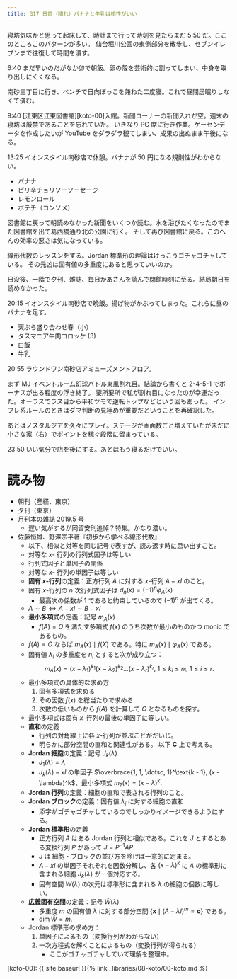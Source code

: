 ```yaml
---
title: 317 日目（晴れ）バナナと牛乳は相性がいい
---
```


寝坊気味かと思って起床して、時計まで行って時刻を見たらまだ 5:50 だ。ここのところこのパターンが多い。
仙台堀川公園の東側部分を散歩し、セブンイレブンまで往復して時間を潰す。

6:40 まだ早いのだがなか卯で朝飯。卵の殻を芸術的に割ってしまい、中身を取り出しにくくなる。

南砂三丁目に行き、ベンチで日向ぼっこを兼ねた二度寝。これで昼間居眠りしなくて済む。

9:40 [江東区江東図書館][koto-00]入館。新聞コーナーの新聞入れが空。週末の寝坊は厳禁であることを忘れていた。
いきなり PC 席に行き作業。ゲーセンデータを作成したいが YouTube をダラダラ観てしまい、成果の出ぬまま午後になる。

13:25 イオンスタイル南砂店で休憩。バナナが 50 円になる規則性がわからない。
* バナナ
* ピリ辛チョリソーソーセージ
* レモンロール
* ポテチ（コンソメ）

図書館に戻って朝読めなかった新聞をいくつか読む。水を浴びたくなったのでまた図書館を出て葛西橋通り北の公園に行く。
そして再び図書館に戻る。このへんの効率の悪さは気になっている。

線形代数のレッスンをする。Jordan 標準形の理論はけっこうゴチャゴチャしている。
その元凶は固有値の多重度にあると思っていいのか。

日没後、一階で夕刊、雑誌、毎日かあさんを読んで閉館時刻に至る。結局朝日を読めなかった。

20:15 イオンスタイル南砂店で晩飯。揚げ物がかぶってしまった。これらに昼のバナナを足す。
* 天ぷら盛り合わせ春（小）
* タスマニア牛肉コロッケ (3)
* 白飯
* 牛乳

20:55 ラウンドワン南砂店アミューズメントフロア。

まず MJ イベントルーム幻球バトル東風割れ目。結論から書くと 2-4-5-1 でボーナスが出る程度の浮き終了。
要所要所で私が割れ目になったのが幸運だった。オーラスでラス目から平和ツモで逆転トップなどという回もあった。
インフレ系ルールのときはダマ判断の見極めが重要だということを再確認した。

あとはノスタルジアを久々にプレイ。ステージが画面数ごと増えていたが未だに小さな家（右）でポイントを稼ぐ段階に留まっている。

23:50 いい気分で店を後にする。あとはもう寝るだけでいい。

# 読み物

* 朝刊（産経、東京）
* 夕刊（東京）
* 月刊本の雑誌 2019.5 号
  * 遅い気がするが岡留安則追悼？特集。かなり濃い。
* 佐藤恒雄、野澤宗平著『初歩から学べる線形代数』
  * 以下、相似と対等を同じ記号で表すが、読み返す時に思い出すこと。
  * 対等な $x$- 行列の行列式因子は等しい
  * 行列式因子と単因子の関係
  * 対等な $x$- 行列の単因子は等しい
  * **固有 $x$-行列**の定義：正方行列 $A$ に対する $x$-行列 $A - xI$ のこと。
  * 固有 $x$-行列の $n$ 次行列式因子は $d_n(x) = (-1)^n \varphi_A(x)$
    * 最高次の係数が 1 であると約束しているので $(-1)^n$ が出てくる。
  * $A \sim B \iff A - xI \sim B - xI$
  * **最小多項式**の定義：記号 $m_A(x)$
    * $f(A) = O$ を満たす多項式 $f(x)$ のうち次数が最小のものかつ monic であるもの。
  * $f(A) = O$ ならば $m_A(x) \mid f(X)$ である。特に $m_A(x) \mid \varphi_A(x)$ である。
  * 固有値 $\lambda_i$ の多重度を $n_i$ とすると次が成り立つ：
    $$
    m_A(x) = (x - \lambda_1)^{k_1}(x - \lambda_2)^{k_2}\dots(x - \lambda_r)^{k_r},
    \ 1 \le k_i \le n_i,\ 1 \le i \le r.
    $$
  * 最小多項式の具体的な求め方
    1. 固有多項式を求める
    2. その因数 $f(x)$ を総当たりで求める
    3. 次数の低いものから $f(A)$ を計算して $O$ となるものを探す。
  * 最小多項式は固有 $x$-行列の最後の単因子に等しい。
  * **直和**の定義
    * 行列の対角線上に各 $x$-行列が並ぶことがだいじ。
    * 明らかに部分空間の直和と関連性がある。
  以下 $\mathbf{C}$ 上で考える。
  * **Jordan 細胞**の定義：記号 $J_k(\lambda)$
    * $J_1(\lambda) = \lambda$
    * $J_k(\lambda) - xI$ の単因子 $\overbrace{1, 1, \dotsc, 1}^\text{k - 1}, (x - \lambda)^k$、最小多項式 $m_?(x) = (x - \lambda)^k.$
  * **Jordan 行列**の定義：細胞の直和で表される行列のこと。
  * **Jordan ブロック**の定義：固有値 $\lambda_j$ に対する細胞の直和
    * 添字がゴチャゴチャしているのでしっかりイメージできるようにする。
  * **Jordan 標準形**の定義
    * 正方行列 $A$ はある Jordan 行列と相似である。これを $J$ とするとある変換行列 $P$ があって $J = P^{-1}AP.$
    * $J$ は 細胞・ブロックの並び方を除けば一意的に定まる。
    * $A - xI$ の単因子それぞれを因数分解し、各 $(x - \lambda)^k$ に $A$ の標準形に含まれる細胞 $J_k(\lambda)$ が一個対応する。
    * 固有空間 $W(\lambda)$ の次元は標準形に含まれる $\lambda$ の細胞の個数に等しい。
  * **広義固有空間**の定義：記号 $\widetilde{W}(\lambda)$
    * 多重度 $m$ の固有値 $\lambda$ に対する部分空間 $\{\boldsymbol{x} \mid (A - \lambda I)^m = \boldsymbol{o}\}$ である。
    * $\dim{\widetilde{W}} = m.$
  * Jordan 標準形の求め方：
    1. 単因子によるもの（変換行列がわからない）
    2. 一次方程式を解くことによるもの（変換行列が得られる）
       * ここがゴチャゴチャしていて理解を整理中。

[koto-00]: {{ site.baseurl }}{% link _libraries/08-koto/00-koto.md %}
